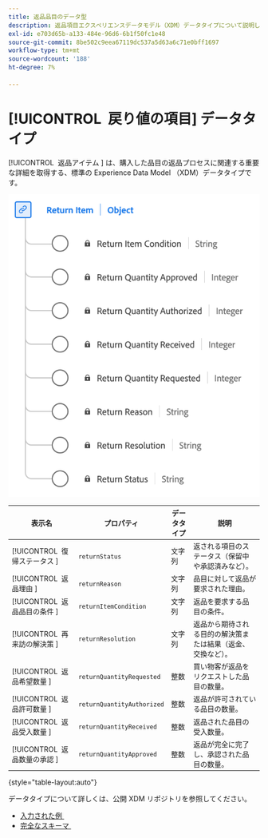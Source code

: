 ```yaml
---
title: 返品品目のデータ型
description: 返品項目エクスペリエンスデータモデル（XDM）データタイプについて説明します。
exl-id: e703d65b-a133-484e-96d6-6b1f50fc1e48
source-git-commit: 8be502c9eea67119dc537a5d63a6c71e0bff1697
workflow-type: tm+mt
source-wordcount: '188'
ht-degree: 7%

---
```


# [!UICONTROL &#x200B; 戻り値の項目 &#x200B;] データタイプ

[!UICONTROL &#x200B; 返品アイテム &#x200B;] は、購入した品目の返品プロセスに関連する重要な詳細を取得する、標準の Experience Data Model （XDM）データタイプです。

![&#x200B; 返品品目データ型の図。](../images/data-types/return-item.png)

| 表示名 | プロパティ | データタイプ | 説明 |
|-----------------------------|------------------------------|-----------|--------------------------------------------------------|
| [!UICONTROL &#x200B; 復帰ステータス &#x200B;] | `returnStatus` | 文字列 | 返される項目のステータス（保留中や承認済みなど）。 |
| [!UICONTROL &#x200B; 返品理由 &#x200B;] | `returnReason` | 文字列 | 品目に対して返品が要求された理由。 |
| [!UICONTROL &#x200B; 返品品目の条件 &#x200B;] | `returnItemCondition` | 文字列 | 返品を要求する品目の条件。 |
| [!UICONTROL &#x200B; 再来訪の解決策 &#x200B;] | `returnResolution` | 文字列 | 返品から期待される目的の解決策または結果（返金、交換など）。 |
| [!UICONTROL &#x200B; 返品希望数量 &#x200B;] | `returnQuantityRequested` | 整数 | 買い物客が返品をリクエストした品目の数量。 |
| [!UICONTROL &#x200B; 返品許可数量 &#x200B;] | `returnQuantityAuthorized` | 整数 | 返品が許可されている品目の数量。 |
| [!UICONTROL &#x200B; 返品受入数量 &#x200B;] | `returnQuantityReceived` | 整数 | 返品された品目の受入数量。 |
| [!UICONTROL &#x200B; 返品数量の承認 &#x200B;] | `returnQuantityApproved` | 整数 | 返品が完全に完了し、承認された品目の数量。 |

{style="table-layout:auto"}

データタイプについて詳しくは、公開 XDM リポジトリを参照してください。

* [&#x200B; 入力された例 &#x200B;](https://github.com/adobe/xdm/blob/master/components/datatypes/returnitem.example.1.json)
* [&#x200B; 完全なスキーマ &#x200B;](https://github.com/adobe/xdm/blob/master/components/datatypes/returnitem.schema.json)
